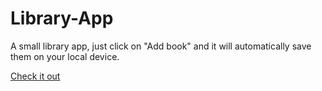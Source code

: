 # Library-App
A small library app, just click on "Add book" and it will automatically save them on your local device.

[Check it out]()
